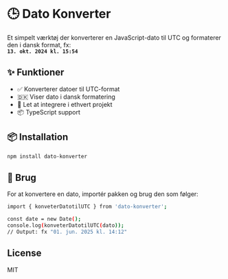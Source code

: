 # 🕒 Dato Konverter

Et simpelt værktøj der konverterer en JavaScript-dato til UTC og formaterer den i dansk format, fx:  
**`13. okt. 2024 kl. 15:54`**

## ✨ Funktioner

- ✅ Konverterer datoer til UTC-format
- 🇩🇰 Viser dato i dansk formatering
- 🧩 Let at integrere i ethvert projekt
- 📦 TypeScript support

## 📦 Installation

```bash
npm install dato-konverter
```

## 🚀 Brug

For at konvertere en dato, importér pakken og brug den som følger:

```bash
import { konveterDatotilUTC } from 'dato-konverter';

const date = new Date();
console.log(konveterDatotilUTC(dato));
// Output: fx "01. jun. 2025 kl. 14:12"
```

## License 
MIT
